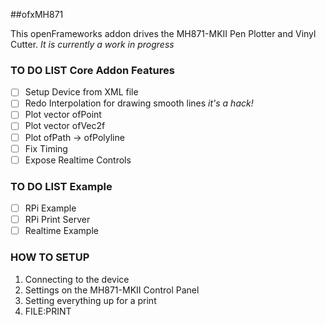 ##ofxMH871

This openFrameworks addon drives the MH871-MKII Pen Plotter and Vinyl Cutter. 
_It is currently a work in progress_

### TO DO LIST Core Addon Features
- [ ] Setup Device from XML file
- [ ] Redo Interpolation for drawing smooth lines _it's a hack!_
- [ ] Plot vector ofPoint 
- [ ] Plot vector ofVec2f
- [ ] Plot ofPath -> ofPolyline
- [ ] Fix Timing
- [ ] Expose Realtime Controls 

### TO DO LIST Example

- [ ] RPi Example
- [ ] RPi Print Server
- [ ] Realtime Example

### HOW TO SETUP 

1. Connecting to the device
2. Settings on the MH871-MKII Control Panel
3. Setting everything up for a print
4. FILE:PRINT

